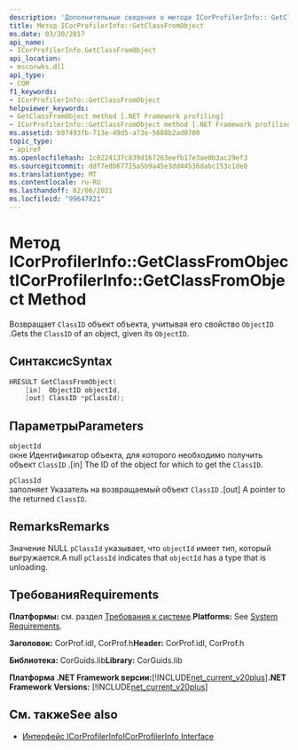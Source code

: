 ```yaml
---
description: 'Дополнительные сведения о методе ICorProfilerInfo:: GetClassFromObject'
title: Метод ICorProfilerInfo::GetClassFromObject
ms.date: 03/30/2017
api_name:
- ICorProfilerInfo.GetClassFromObject
api_location:
- mscorwks.dll
api_type:
- COM
f1_keywords:
- ICorProfilerInfo::GetClassFromObject
helpviewer_keywords:
- GetClassFromObject method [.NET Framework profiling]
- ICorProfilerInfo::GetClassFromObject method [.NET Framework profiling]
ms.assetid: b97493fb-713e-49d5-a73e-5688b2ad0700
topic_type:
- apiref
ms.openlocfilehash: 1c0224137c839d167263eefb17e3ae0b3ac29ef3
ms.sourcegitcommit: ddf7edb67715a5b9a45e3dd44536dabc153c1de0
ms.translationtype: MT
ms.contentlocale: ru-RU
ms.lasthandoff: 02/06/2021
ms.locfileid: "99647821"
---
```

# <a name="icorprofilerinfogetclassfromobject-method"></a><span data-ttu-id="b334b-103">Метод ICorProfilerInfo::GetClassFromObject</span><span class="sxs-lookup"><span data-stu-id="b334b-103">ICorProfilerInfo::GetClassFromObject Method</span></span>

<span data-ttu-id="b334b-104">Возвращает `ClassID` объект объекта, учитывая его свойство `ObjectID` .</span><span class="sxs-lookup"><span data-stu-id="b334b-104">Gets the `ClassID` of an object, given its `ObjectID`.</span></span>  
  
## <a name="syntax"></a><span data-ttu-id="b334b-105">Синтаксис</span><span class="sxs-lookup"><span data-stu-id="b334b-105">Syntax</span></span>  
  
```cpp  
HRESULT GetClassFromObject(  
    [in]  ObjectID objectId,  
    [out] ClassID *pClassId);  
```  
  
## <a name="parameters"></a><span data-ttu-id="b334b-106">Параметры</span><span class="sxs-lookup"><span data-stu-id="b334b-106">Parameters</span></span>  

 `objectId`  
 <span data-ttu-id="b334b-107">окне Идентификатор объекта, для которого необходимо получить объект `ClassID` .</span><span class="sxs-lookup"><span data-stu-id="b334b-107">[in] The ID of the object for which to get the `ClassID`.</span></span>  
  
 `pClassId`  
 <span data-ttu-id="b334b-108">заполняет Указатель на возвращаемый объект `ClassID` .</span><span class="sxs-lookup"><span data-stu-id="b334b-108">[out] A pointer to the returned `ClassID`.</span></span>  
  
## <a name="remarks"></a><span data-ttu-id="b334b-109">Remarks</span><span class="sxs-lookup"><span data-stu-id="b334b-109">Remarks</span></span>  

 <span data-ttu-id="b334b-110">Значение NULL `pClassId` указывает, что `objectId` имеет тип, который выгружается.</span><span class="sxs-lookup"><span data-stu-id="b334b-110">A null `pClassId` indicates that `objectId` has a type that is unloading.</span></span>  
  
## <a name="requirements"></a><span data-ttu-id="b334b-111">Требования</span><span class="sxs-lookup"><span data-stu-id="b334b-111">Requirements</span></span>  

 <span data-ttu-id="b334b-112">**Платформы:** см. раздел [Требования к системе](../../get-started/system-requirements.md).</span><span class="sxs-lookup"><span data-stu-id="b334b-112">**Platforms:** See [System Requirements](../../get-started/system-requirements.md).</span></span>  
  
 <span data-ttu-id="b334b-113">**Заголовок:** CorProf.idl, CorProf.h</span><span class="sxs-lookup"><span data-stu-id="b334b-113">**Header:** CorProf.idl, CorProf.h</span></span>  
  
 <span data-ttu-id="b334b-114">**Библиотека:** CorGuids.lib</span><span class="sxs-lookup"><span data-stu-id="b334b-114">**Library:** CorGuids.lib</span></span>  
  
 <span data-ttu-id="b334b-115">**Платформа .NET Framework версии:**[!INCLUDE[net_current_v20plus](../../../../includes/net-current-v20plus-md.md)]</span><span class="sxs-lookup"><span data-stu-id="b334b-115">**.NET Framework Versions:** [!INCLUDE[net_current_v20plus](../../../../includes/net-current-v20plus-md.md)]</span></span>  
  
## <a name="see-also"></a><span data-ttu-id="b334b-116">См. также</span><span class="sxs-lookup"><span data-stu-id="b334b-116">See also</span></span>

- [<span data-ttu-id="b334b-117">Интерфейс ICorProfilerInfo</span><span class="sxs-lookup"><span data-stu-id="b334b-117">ICorProfilerInfo Interface</span></span>](icorprofilerinfo-interface.md)
